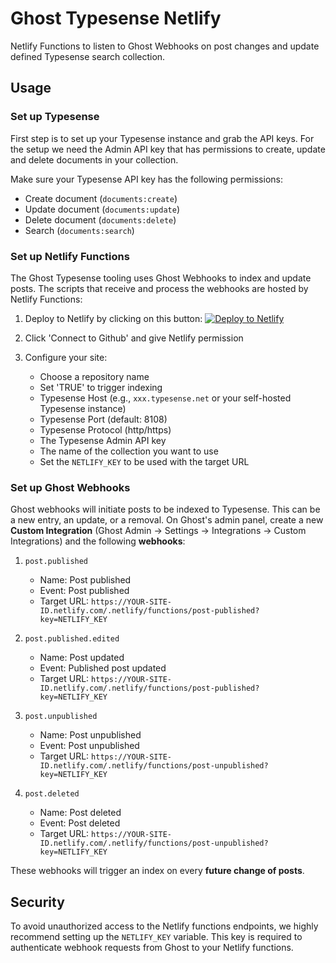# Ghost Typesense Netlify

Netlify Functions to listen to Ghost Webhooks on post changes and update defined Typesense search collection.

## Usage

### Set up Typesense

First step is to set up your Typesense instance and grab the API keys. For the setup we need the Admin API key that has permissions to create, update and delete documents in your collection.

Make sure your Typesense API key has the following permissions:
* Create document (`documents:create`)
* Update document (`documents:update`)
* Delete document (`documents:delete`)
* Search (`documents:search`)

### Set up Netlify Functions

The Ghost Typesense tooling uses Ghost Webhooks to index and update posts. The scripts that receive and process the webhooks are hosted by Netlify Functions:

1. Deploy to Netlify by clicking on this button:
[![Deploy to Netlify](https://www.netlify.com/img/deploy/button.svg)](https://app.netlify.com/start/deploy?repository=https://github.com/magicpages/ghost-typesense)

2. Click 'Connect to Github' and give Netlify permission
3. Configure your site:
   * Choose a repository name
   * Set 'TRUE' to trigger indexing
   * Typesense Host (e.g., `xxx.typesense.net` or your self-hosted Typesense instance)
   * Typesense Port (default: 8108)
   * Typesense Protocol (http/https)
   * The Typesense Admin API key
   * The name of the collection you want to use
   * Set the `NETLIFY_KEY` to be used with the target URL

### Set up Ghost Webhooks

Ghost webhooks will initiate posts to be indexed to Typesense. This can be a new entry, an update, or a removal. On Ghost's admin panel, create a new **Custom Integration** (Ghost Admin → Settings → Integrations → Custom Integrations) and the following **webhooks**:

1. `post.published`
   * Name: Post published
   * Event: Post published
   * Target URL: `https://YOUR-SITE-ID.netlify.com/.netlify/functions/post-published?key=NETLIFY_KEY`

2. `post.published.edited`
   * Name: Post updated
   * Event: Published post updated
   * Target URL: `https://YOUR-SITE-ID.netlify.com/.netlify/functions/post-published?key=NETLIFY_KEY`

3. `post.unpublished`
   * Name: Post unpublished
   * Event: Post unpublished
   * Target URL: `https://YOUR-SITE-ID.netlify.com/.netlify/functions/post-unpublished?key=NETLIFY_KEY`

4. `post.deleted`
   * Name: Post deleted
   * Event: Post deleted
   * Target URL: `https://YOUR-SITE-ID.netlify.com/.netlify/functions/post-unpublished?key=NETLIFY_KEY`

These webhooks will trigger an index on every **future change of posts**.

## Security

To avoid unauthorized access to the Netlify functions endpoints, we highly recommend setting up the `NETLIFY_KEY` variable. This key is required to authenticate webhook requests from Ghost to your Netlify functions.